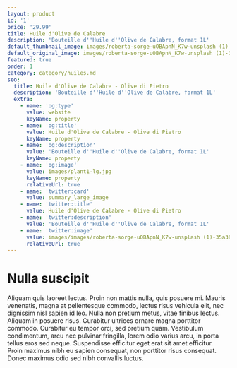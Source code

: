 ```yaml
---
layout: product
id: '1'
price: '29.99'
title: Huile d'Olive de Calabre
description: 'Bouteille d''Huile d''Olive de Calabre, format 1L'
default_thumbnail_image: images/roberta-sorge-uOBApnN_K7w-unsplash (1).jpg
default_original_image: images/roberta-sorge-uOBApnN_K7w-unsplash (1)-35a384d6.jpg
featured: true
order: 1
category: category/huiles.md
seo:
  title: Huile d'Olive de Calabre - Olive di Pietro
  description: 'Bouteille d''Huile d''Olive de Calabre, format 1L'
  extra:
    - name: 'og:type'
      value: website
      keyName: property
    - name: 'og:title'
      value: Huile d'Olive de Calabre - Olive di Pietro
      keyName: property
    - name: 'og:description'
      value: 'Bouteille d''Huile d''Olive de Calabre, format 1L'
      keyName: property
    - name: 'og:image'
      value: images/plant1-lg.jpg
      keyName: property
      relativeUrl: true
    - name: 'twitter:card'
      value: summary_large_image
    - name: 'twitter:title'
      value: Huile d'Olive de Calabre - Olive di Pietro
    - name: 'twitter:description'
      value: 'Bouteille d''Huile d''Olive de Calabre, format 1L'
    - name: 'twitter:image'
      value: images/images/roberta-sorge-uOBApnN_K7w-unsplash (1)-35a384d6.jpg
      relativeUrl: true
---
```


# Nulla suscipit

Aliquam quis laoreet lectus. Proin non mattis nulla, quis posuere mi. Mauris venenatis, magna at pellentesque commodo, lectus risus vehicula elit, nec dignissim nisl sapien id leo. Nulla non pretium metus, vitae finibus lectus. Aliquam in posuere risus. Curabitur ultrices ornare magna porttitor commodo. Curabitur eu tempor orci, sed pretium quam. Vestibulum condimentum, arcu nec pulvinar fringilla, lorem odio varius arcu, in porta tellus eros sed neque. Suspendisse efficitur eget erat sit amet efficitur. Proin maximus nibh eu sapien consequat, non porttitor risus consequat. Donec maximus odio sed nibh convallis luctus.